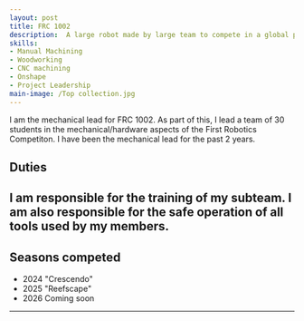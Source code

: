 ```yaml
---
layout: post
title: FRC 1002
description:  A large robot made by large team to compete in a global project of thousands of students
skills: 
- Manual Machining
- Woodworking
- CNC machining
- Onshape
- Project Leadership
main-image: /Top collection.jpg
---
```

I am the mechanical lead for FRC 1002. As part of this, I lead a team of 30 students in the mechanical/hardware aspects of the First Robotics Competiton. I have been the mechanical lead for the past 2 years. 
## Duties

I am responsible for the training of my subteam. I am also responsible for the safe operation of all tools used by my members.
---
## Seasons competed
- 2024 "Crescendo"
- 2025 "Reefscape"
- 2026 Coming soon
---
